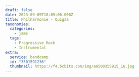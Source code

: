 ```yaml
---
draft: false
date: 2023-09-09T18:09:00.000Z
title: Philharmonie - Ouigaa
taxonomies:
  categories:
    - jams
  tags:
    - Progressive Rock
    - Instrumental
extra:
  service: bandcamp
  id: "3501591236"
  thumbnail: https://f4.bcbits.com/img/a0500355915_16.jpg
---
```

